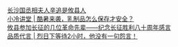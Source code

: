   
[长沙国丞相夫人辛追是攸县人](http://www.dianyue.me/archives/764/729ya7wxisvxvtub/)  
[小冷讲堂 | 酷暑来袭，乳制品怎么保存才安全？](http://www.dianyue.me/archives/432/eb9kogv37tmisa3c/)  
[攸县参加长征的几位革命先辈——纪念长征胜利八十周年感言](http://www.dianyue.me/archives/798/q5zxnlqni8zsbwyr/)  
[品质代言 | 烈日下等待2小时，他没有一句怨言！](http://www.dianyue.me/archives/501/nh005r006e9zduww/)